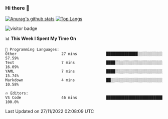### Hi there 👋

<!--
**Akelio-zhang/akelio-zhang** is a ✨ _special_ ✨ repository because its `README.md` (this file) appears on your GitHub profile.

Here are some ideas to get you started:

- 🔭 I’m currently working on ...
- 🌱 I’m currently learning ...
- 👯 I’m looking to collaborate on ...
- 🤔 I’m looking for help with ...
- 💬 Ask me about ...
- 📫 How to reach me: ...
- 😄 Pronouns: ...
- ⚡ Fun fact: ...
-->

[![Anurag's github stats](https://github-readme-stats.vercel.app/api?username=akelio-zhang&line_height=24&hide=contribs&show_icons=true&count_private=true)](https://github.com/anuraghazra/github-readme-stats)
[![Top Langs](https://github-readme-stats.vercel.app/api/top-langs/?username=akelio-zhang&card_width=240&layout=compact&hide=html)](https://github.com/anuraghazra/github-readme-stats)


![visitor badge](https://komarev.com/ghpvc/?username=akelio-zhang&label=PROFILE+VIEWS&style=for-the-badge)
<!--START_SECTION:waka-->
📊 **This Week I Spent My Time On** 

```text
💬 Programming Languages: 
Other                    27 mins             ██████████████░░░░░░░░░░░   57.59% 
Text                     7 mins              ████░░░░░░░░░░░░░░░░░░░░░   16.09% 
YAML                     7 mins              ████░░░░░░░░░░░░░░░░░░░░░   15.74% 
Markdown                 4 mins              ██░░░░░░░░░░░░░░░░░░░░░░░   10.58%

🔥 Editors: 
VS Code                  46 mins             █████████████████████████   100.0%

```


 Last Updated on 27/11/2022 02:08:09 UTC
<!--END_SECTION:waka-->

